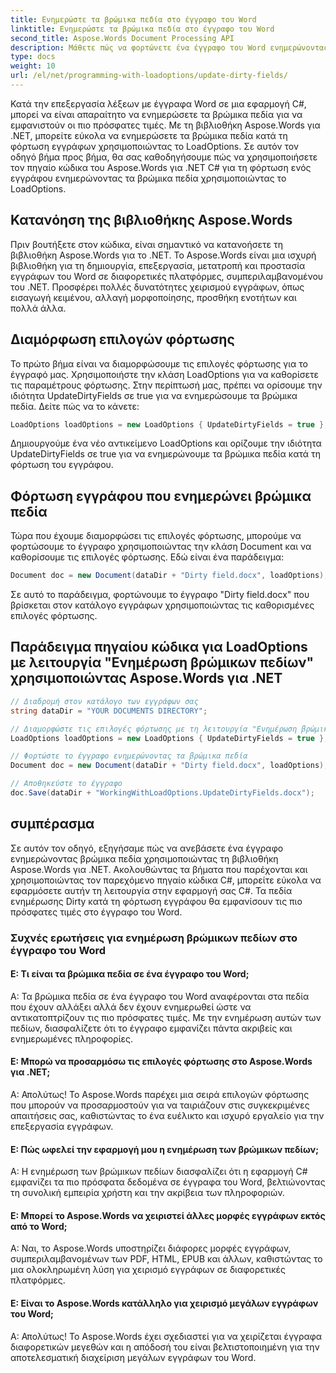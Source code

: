 ```yaml
---
title: Ενημερώστε τα βρώμικα πεδία στο έγγραφο του Word
linktitle: Ενημερώστε τα βρώμικα πεδία στο έγγραφο του Word
second_title: Aspose.Words Document Processing API
description: Μάθετε πώς να φορτώνετε ένα έγγραφο του Word ενημερώνοντας βρώμικα πεδία με το Aspose.Words για .NET.
type: docs
weight: 10
url: /el/net/programming-with-loadoptions/update-dirty-fields/
---
```

Κατά την επεξεργασία λέξεων με έγγραφα Word σε μια εφαρμογή C#, μπορεί να είναι απαραίτητο να ενημερώσετε τα βρώμικα πεδία για να εμφανιστούν οι πιο πρόσφατες τιμές. Με τη βιβλιοθήκη Aspose.Words για .NET, μπορείτε εύκολα να ενημερώσετε τα βρώμικα πεδία κατά τη φόρτωση εγγράφων χρησιμοποιώντας το LoadOptions. Σε αυτόν τον οδηγό βήμα προς βήμα, θα σας καθοδηγήσουμε πώς να χρησιμοποιήσετε τον πηγαίο κώδικα του Aspose.Words για .NET C# για τη φόρτωση ενός εγγράφου ενημερώνοντας τα βρώμικα πεδία χρησιμοποιώντας το LoadOptions.

## Κατανόηση της βιβλιοθήκης Aspose.Words

Πριν βουτήξετε στον κώδικα, είναι σημαντικό να κατανοήσετε τη βιβλιοθήκη Aspose.Words για το .NET. Το Aspose.Words είναι μια ισχυρή βιβλιοθήκη για τη δημιουργία, επεξεργασία, μετατροπή και προστασία εγγράφων του Word σε διαφορετικές πλατφόρμες, συμπεριλαμβανομένου του .NET. Προσφέρει πολλές δυνατότητες χειρισμού εγγράφων, όπως εισαγωγή κειμένου, αλλαγή μορφοποίησης, προσθήκη ενοτήτων και πολλά άλλα.

## Διαμόρφωση επιλογών φόρτωσης

Το πρώτο βήμα είναι να διαμορφώσουμε τις επιλογές φόρτωσης για το έγγραφό μας. Χρησιμοποιήστε την κλάση LoadOptions για να καθορίσετε τις παραμέτρους φόρτωσης. Στην περίπτωσή μας, πρέπει να ορίσουμε την ιδιότητα UpdateDirtyFields σε true για να ενημερώσουμε τα βρώμικα πεδία. Δείτε πώς να το κάνετε:

```csharp
LoadOptions loadOptions = new LoadOptions { UpdateDirtyFields = true };
```

Δημιουργούμε ένα νέο αντικείμενο LoadOptions και ορίζουμε την ιδιότητα UpdateDirtyFields σε true για να ενημερώνουμε τα βρώμικα πεδία κατά τη φόρτωση του εγγράφου.

## Φόρτωση εγγράφου που ενημερώνει βρώμικα πεδία

Τώρα που έχουμε διαμορφώσει τις επιλογές φόρτωσης, μπορούμε να φορτώσουμε το έγγραφο χρησιμοποιώντας την κλάση Document και να καθορίσουμε τις επιλογές φόρτωσης. Εδώ είναι ένα παράδειγμα:

```csharp
Document doc = new Document(dataDir + "Dirty field.docx", loadOptions);
```

Σε αυτό το παράδειγμα, φορτώνουμε το έγγραφο "Dirty field.docx" που βρίσκεται στον κατάλογο εγγράφων χρησιμοποιώντας τις καθορισμένες επιλογές φόρτωσης.

## Παράδειγμα πηγαίου κώδικα για LoadOptions με λειτουργία "Ενημέρωση βρώμικων πεδίων" χρησιμοποιώντας Aspose.Words για .NET

```csharp
// Διαδρομή στον κατάλογο των εγγράφων σας
string dataDir = "YOUR DOCUMENTS DIRECTORY";

// Διαμορφώστε τις επιλογές φόρτωσης με τη λειτουργία "Ενημέρωση βρώμικων πεδίων".
LoadOptions loadOptions = new LoadOptions { UpdateDirtyFields = true };

// Φορτώστε το έγγραφο ενημερώνοντας τα βρώμικα πεδία
Document doc = new Document(dataDir + "Dirty field.docx", loadOptions);

// Αποθηκεύστε το έγγραφο
doc.Save(dataDir + "WorkingWithLoadOptions.UpdateDirtyFields.docx");
```

## συμπέρασμα

Σε αυτόν τον οδηγό, εξηγήσαμε πώς να ανεβάσετε ένα έγγραφο ενημερώνοντας βρώμικα πεδία χρησιμοποιώντας τη βιβλιοθήκη Aspose.Words για .NET. Ακολουθώντας τα βήματα που παρέχονται και χρησιμοποιώντας τον παρεχόμενο πηγαίο κώδικα C#, μπορείτε εύκολα να εφαρμόσετε αυτήν τη λειτουργία στην εφαρμογή σας C#. Τα πεδία ενημέρωσης Dirty κατά τη φόρτωση εγγράφου θα εμφανίσουν τις πιο πρόσφατες τιμές στο έγγραφο του Word.


### Συχνές ερωτήσεις για ενημέρωση βρώμικων πεδίων στο έγγραφο του Word

#### Ε: Τι είναι τα βρώμικα πεδία σε ένα έγγραφο του Word;

Α: Τα βρώμικα πεδία σε ένα έγγραφο του Word αναφέρονται στα πεδία που έχουν αλλάξει αλλά δεν έχουν ενημερωθεί ώστε να αντικατοπτρίζουν τις πιο πρόσφατες τιμές. Με την ενημέρωση αυτών των πεδίων, διασφαλίζετε ότι το έγγραφο εμφανίζει πάντα ακριβείς και ενημερωμένες πληροφορίες.

#### Ε: Μπορώ να προσαρμόσω τις επιλογές φόρτωσης στο Aspose.Words για .NET;

Α: Απολύτως! Το Aspose.Words παρέχει μια σειρά επιλογών φόρτωσης που μπορούν να προσαρμοστούν για να ταιριάζουν στις συγκεκριμένες απαιτήσεις σας, καθιστώντας το ένα ευέλικτο και ισχυρό εργαλείο για την επεξεργασία εγγράφων.

#### Ε: Πώς ωφελεί την εφαρμογή μου η ενημέρωση των βρώμικων πεδίων;

Α: Η ενημέρωση των βρώμικων πεδίων διασφαλίζει ότι η εφαρμογή C# εμφανίζει τα πιο πρόσφατα δεδομένα σε έγγραφα του Word, βελτιώνοντας τη συνολική εμπειρία χρήστη και την ακρίβεια των πληροφοριών.

#### Ε: Μπορεί το Aspose.Words να χειριστεί άλλες μορφές εγγράφων εκτός από το Word;

Α: Ναι, το Aspose.Words υποστηρίζει διάφορες μορφές εγγράφων, συμπεριλαμβανομένων των PDF, HTML, EPUB και άλλων, καθιστώντας το μια ολοκληρωμένη λύση για χειρισμό εγγράφων σε διαφορετικές πλατφόρμες.

#### Ε: Είναι το Aspose.Words κατάλληλο για χειρισμό μεγάλων εγγράφων του Word;

Α: Απολύτως! Το Aspose.Words έχει σχεδιαστεί για να χειρίζεται έγγραφα διαφορετικών μεγεθών και η απόδοσή του είναι βελτιστοποιημένη για την αποτελεσματική διαχείριση μεγάλων εγγράφων του Word.